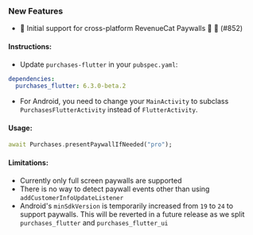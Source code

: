 ### New Features
*   📱 Initial support for cross-platform RevenueCat Paywalls 🐾 🧱  (#852) 

#### Instructions:
- Update `purchases-flutter` in your `pubspec.yaml`:
```yaml
dependencies:
  purchases_flutter: 6.3.0-beta.2
```
- For Android, you need to change your `MainActivity` to subclass `PurchasesFlutterActivity` instead of `FlutterActivity`.

#### Usage:
```dart
await Purchases.presentPaywallIfNeeded("pro");
```

#### Limitations:

- Currently only full screen paywalls are supported
- There is no way to detect paywall events other than using `addCustomerInfoUpdateListener`
- Android's `minSdkVersion` is temporarily increased from `19` to `24` to support paywalls. This will be reverted in a future release as we split `purchases_flutter` and `purchases_flutter_ui`